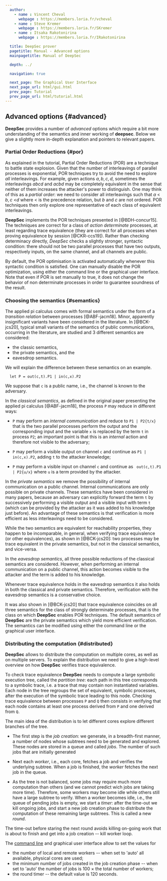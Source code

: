 ```yaml
---
  author:
    - name : Vincent Cheval
      webpage : https://members.loria.fr/vcheval
    - name : Steve Kremer
      webpage : https://members.loria.fr/SKremer
    - name : Itsaka Rakotonirina
      webpage : https://members.loria.fr/IRakotonirina

  title: DeepSec prover
  pagetitle: Manual - Advanced options
  mainpagetitle: Manual of DeepSec

  depth: ../

  navigation: true

  next_page: The Graphical User Interface
  next_page_url: html/gui.html
  prev_page: Tutorial
  prev_page_url: html/tutorial.html
---
```



## Advanced options {#advanced}

**DeepSec** provides a number of _advanced_ options which require a bit more understanding of the semantics and inner working of **deepsec**.
Below we give a slightly more in-depth explanation and pointers to relevant papers.


### Partial Order Reductions {#por}


As explained in the tutorial, Partial Order Reductions (POR) are a technique to battle state explosion.
Given that the number of interleavings of parallel processes is exponential, POR techniques try to avoid the need to explore _all_ interleavings.
For example, given actions $a, b, c, d$, sometimes the interleavings $a b c d$ and $a c b d$ may be completely equivalent in the sense that neither of them increases the attacker's power to distinguish.
One may think of this as a _partial order_: we need to consider all interleavings such that $a$ < $b,c$ <$d$ where < is the precedence relation, but $b$ and $c$ are not ordered.
POR techniques then only explore one representative of each class of equivalent interleavings.

**DeepSec** implements the POR techniques presented in [@BDH-concur15].
The techniques are correct for a class of _action determinate_ processes, at least regarding trace equivalence (they are correct for all processes when proving equivalence by session [@CKR-ccs19]).
Rather than checking determinacy directly, *DeepSec* checks a slightly stronger, syntactic condition: there should not be two parallel processes that have two outputs, respectively inputs, on the same channel, and all channels are public.

By default, the POR optimisation is activated automatically whenever this syntactic condition is satisfied.
One can manually disable the POR optimization, using either the command line or the graphical user interface.
Note that even if POR is set manually to true, it does not change the behavior of non determinate processes in order to guarantee soundness of the result.


### Choosing the semantics {#semantics}

The applied pi calculus comes with formal semantics under the form of a _transition relation_ between processes [@ABF-jacm18].
Minor, apparently insignificant variants have been considered in the literature.
In [@BCK-jcs20], typical small variants of the semantics of public communications, occurring in the literature, are studied and 3 different semantics are considered:

 * the classic semantics,
 * the private semantics, and the
 * eavesdrop semantics.

We will explain the difference between these semantics on an example.

```{.deepsec}
  let P = out(c,t).P1 | in(c,x).P2
```
We suppose that `c` is a public name, i.e., the channel is known to the adversary.


In the _classical semantics_, as defined in the original paper presenting the applied pi calculus [@ABF-jacm18], the process `P` may reduce in different ways:

 * `P` may perform an _internal communication_ and reduce to `P1 | P2{t/x}` that is the two parallel processes perform the output and the corresponding input and the variable `x` is replaced by the term `t` in process `P2`; an important point is that this is an _internal_ action and therefore not visible to the adversary;

 * `P` may perform a visible output on channel `c` and continue as `P1 | in(c,x).P2`, adding `t` to the attacker knowledge;

 * `P` may perform a visible input on channel `c` and continue as ` out(c,t).P1 | P2{u/x}` where `u` is a term provided by the attacker.


In the _private semantics_ we remove the possibility of internal communication on a public channel. Internal communications are only possible on private channels. These semantics have been considered in many papers, because an adversary can explicitly forward the term `t` by successively performing a visible output and a visible input with term `t` (which can be provided by the attacker as it was added to his knowledge just before). An advantage of these semantics is that verification is more efficient as less interleavings need to be considered.

While the two semantics are equivalent for reachability properties, they happen to be incomparable, in general, when verifying trace equivalence (or other equivalences), as shown in [@BCK-jcs20]: two processes may be trace equivalent in the private semantics, but not in the classical semantics, and vice-versa.


In the _eavesdrop semantics_, all three possible reductions of the classical semantics are considered. However, when performing an internal communication on a public channel, this action becomes visible to the attacker and the term is added to his knowledge.

Whenever trace equivalence holds in the eavesdrop semantics it also holds in both the classical and private semantics. Therefore, verification with the eavesdrop semantics is a conservative choice.



It was also shown in [@BCK-jcs20] that trace equivalence coincides on all three semantics for the class of strongly determinate processes, that is the class on which **DeepSec** enables POR techniques. The default semantics of **DeepSec** are the private semantics which yield more efficient verification. The semantics can be modified using either the command line or the graphical user interface.



### Distributing the computation {#distributed}


**DeepSec** allows to distribute the computation on multiple cores, as well as on multiple servers. To explain the distribution we need to give a high-level overview on how **DeepSec** verifies trace equivalence.

To check trace equivalence **DeepSec** needs to compute a large symbolic execution tree, called the _partition tree_: each path in this tree corresponds to a symbolic trace, i.e. a trace that may contain non instantiated variables. Each node in the tree regroups the set of equivalent, symbolic processes, after the execution of the symbolic trace leading to this node. Checking trace equivalence between processes `P` and `Q` then consists in verifying that each node contains at least one process derived from `P` and one derived from `Q`.

The main idea of the distribution is to let different cores explore different branches of the tree.

 * The first step is the _job creation_: we generate, in a breadth-first manner, a number of nodes whose subtrees need to be generated and explored. These nodes are stored in a queue and called _jobs_. The number of such jobs that are initially generated

 * Next each _worker_, i.e., each core, fetches a job and verifies the underlying subtree. When a job is finished, the _worker_ fetches the next job in the queue.

* As the tree is not balanced, some jobs may require much more computation than others (and we cannot predict wich jobs are taking more time). Therefore,  some workers may become idle while others still have a large subtree to verify. When a worker becomes idle, i.e., the queue of pending jobs is empty, we start a _timer_: after the time-out we kill ongoing jobs, and start a new job creation phase to distribute the computation of these remaining large subtrees. This is called a new _round_.

The time-out before staring the next round avoids killing on-going work that is about to finish and get into a job creation -- kill worker loop.

The [command line](#command-distributed) and graphical user interface allow to set the values for

* the number of local and remote workers -- when set to 'auto' all available, physical cores are used;
* the minimum number of jobs created in the job creation phase -- when set to 'auto' the number of jobs is 100 $\times$ the total number of workers;
* the round timer -- the default value is 120 seconds.
